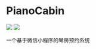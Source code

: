 # PianoCabin

<img src="https://www.travis-ci.org/PianoCabin/PianoCabin.svg?branch=master" /> <img src="https://badges.frapsoft.com/os/gpl/gpl.svg?v=103)](https://opensource.org/licenses/GPL-3.0/" />

一个基于微信小程序的琴房预约系统
